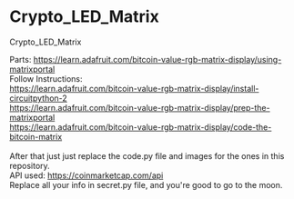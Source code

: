 # Crypto_LED_Matrix
Crypto_LED_Matrix



Parts: https://learn.adafruit.com/bitcoin-value-rgb-matrix-display/using-matrixportal
<br>
Follow Instructions:
<br>
https://learn.adafruit.com/bitcoin-value-rgb-matrix-display/install-circuitpython-2 
<br>
https://learn.adafruit.com/bitcoin-value-rgb-matrix-display/prep-the-matrixportal
<br>
https://learn.adafruit.com/bitcoin-value-rgb-matrix-display/code-the-bitcoin-matrix
<br>
<br>
After that just just replace the code.py file and images for the ones in this repository.
<br>
API used: https://coinmarketcap.com/api
<br>
Replace all your info in secret.py file, and you're good to go to the moon.
